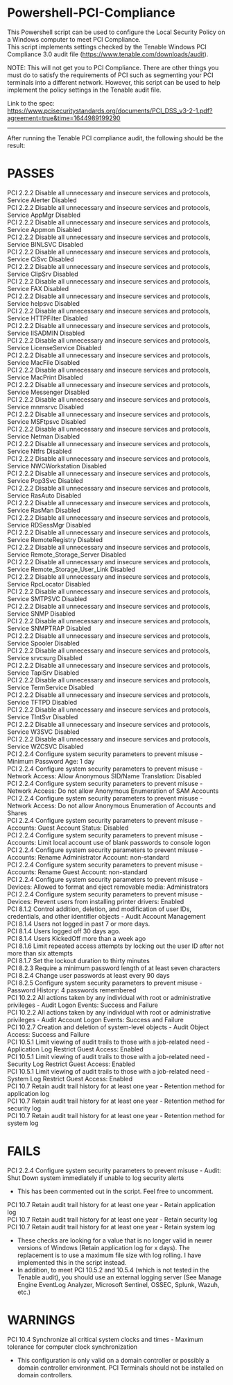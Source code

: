 # Powershell-PCI-Compliance
This Powershell script can be used to configure the Local Security Policy on a Windows computer to meet PCI Compliance.  
This script implements settings checked by the Tenable Windows PCI Compliance 3.0 audit file (https://www.tenable.com/downloads/audit).

NOTE: This will not get you to PCI Compliance. There are other things you must do to satisfy the requirements of PCI such as segmenting your PCI terminals into a different network. However, this script can be used to help implement the policy settings in the Tenable audit file. 

Link to the spec: https://www.pcisecuritystandards.org/documents/PCI_DSS_v3-2-1.pdf?agreement=true&time=1644989199290

----
  
  
After running the Tenable PCI compliance audit, the following should be the result:  
# PASSES
PCI 2.2.2 Disable all unnecessary and insecure services and protocols, Service Alerter Disabled  
PCI 2.2.2 Disable all unnecessary and insecure services and protocols, Service AppMgr Disabled  
PCI 2.2.2 Disable all unnecessary and insecure services and protocols, Service Appmon Disabled  
PCI 2.2.2 Disable all unnecessary and insecure services and protocols, Service BINLSVC Disabled  
PCI 2.2.2 Disable all unnecessary and insecure services and protocols, Service CiSvc Disabled  
PCI 2.2.2 Disable all unnecessary and insecure services and protocols, Service ClipSrv Disabled  
PCI 2.2.2 Disable all unnecessary and insecure services and protocols, Service FAX Disabled  
PCI 2.2.2 Disable all unnecessary and insecure services and protocols, Service helpsvc Disabled  
PCI 2.2.2 Disable all unnecessary and insecure services and protocols, Service HTTPFilter Disabled  
PCI 2.2.2 Disable all unnecessary and insecure services and protocols, Service IISADMIN Disabled  
PCI 2.2.2 Disable all unnecessary and insecure services and protocols, Service LicenseService Disabled  
PCI 2.2.2 Disable all unnecessary and insecure services and protocols, Service MacFile Disabled  
PCI 2.2.2 Disable all unnecessary and insecure services and protocols, Service MacPrint Disabled  
PCI 2.2.2 Disable all unnecessary and insecure services and protocols, Service Messenger Disabled  
PCI 2.2.2 Disable all unnecessary and insecure services and protocols, Service mnmsrvc Disabled  
PCI 2.2.2 Disable all unnecessary and insecure services and protocols, Service MSFtpsvc Disabled  
PCI 2.2.2 Disable all unnecessary and insecure services and protocols, Service Netman Disabled  
PCI 2.2.2 Disable all unnecessary and insecure services and protocols, Service Ntfrs Disabled  
PCI 2.2.2 Disable all unnecessary and insecure services and protocols, Service NWCWorkstation Disabled  
PCI 2.2.2 Disable all unnecessary and insecure services and protocols, Service Pop3Svc Disabled  
PCI 2.2.2 Disable all unnecessary and insecure services and protocols, Service RasAuto Disabled  
PCI 2.2.2 Disable all unnecessary and insecure services and protocols, Service RasMan Disabled  
PCI 2.2.2 Disable all unnecessary and insecure services and protocols, Service RDSessMgr Disabled  
PCI 2.2.2 Disable all unnecessary and insecure services and protocols, Service RemoteRegistry Disabled  
PCI 2.2.2 Disable all unnecessary and insecure services and protocols, Service Remote_Storage_Server Disabled  
PCI 2.2.2 Disable all unnecessary and insecure services and protocols, Service Remote_Storage_User_Link Disabled  
PCI 2.2.2 Disable all unnecessary and insecure services and protocols, Service RpcLocator Disabled  
PCI 2.2.2 Disable all unnecessary and insecure services and protocols, Service SMTPSVC Disabled  
PCI 2.2.2 Disable all unnecessary and insecure services and protocols, Service SNMP Disabled  
PCI 2.2.2 Disable all unnecessary and insecure services and protocols, Service SNMPTRAP Disabled  
PCI 2.2.2 Disable all unnecessary and insecure services and protocols, Service Spooler Disabled  
PCI 2.2.2 Disable all unnecessary and insecure services and protocols, Service srvcsurg Disabled  
PCI 2.2.2 Disable all unnecessary and insecure services and protocols, Service TapiSrv Disabled  
PCI 2.2.2 Disable all unnecessary and insecure services and protocols, Service TermService Disabled  
PCI 2.2.2 Disable all unnecessary and insecure services and protocols, Service TFTPD Disabled  
PCI 2.2.2 Disable all unnecessary and insecure services and protocols, Service TlntSvr Disabled  
PCI 2.2.2 Disable all unnecessary and insecure services and protocols, Service W3SVC Disabled  
PCI 2.2.2 Disable all unnecessary and insecure services and protocols, Service WZCSVC Disabled  
PCI 2.2.4 Configure system security parameters to prevent misuse - Minimum Password Age: 1 day  
PCI 2.2.4 Configure system security parameters to prevent misuse - Network Access: Allow Anonymous SID/Name Translation: Disabled  
PCI 2.2.4 Configure system security parameters to prevent misuse - Network Access: Do not allow Anonymous Enumeration of SAM Accounts  
PCI 2.2.4 Configure system security parameters to prevent misuse - Network Access: Do not allow Anonymous Enumeration of Accounts and Shares  
PCI 2.2.4 Configure system security parameters to prevent misuse - Accounts: Guest Account Status: Disabled  
PCI 2.2.4 Configure system security parameters to prevent misuse - Accounts: Limit local account use of blank passwords to console logon  
PCI 2.2.4 Configure system security parameters to prevent misuse - Accounts: Rename Administrator Account: non-standard  
PCI 2.2.4 Configure system security parameters to prevent misuse - Accounts: Rename Guest Account: non-standard  
PCI 2.2.4 Configure system security parameters to prevent misuse - Devices: Allowed to format and eject removable media: Administrators  
PCI 2.2.4 Configure system security parameters to prevent misuse - Devices: Prevent users from installing printer drivers: Enabled  
PCI 8.1.2 Control addition, deletion, and modification of user IDs, credentials, and other identifier objects - Audit Account Management  
PCI 8.1.4 Users not logged in past 7 or more days.  
PCI 8.1.4 Users logged off 30 days ago.  
PCI 8.1.4 Users KickedOff more than a week ago  
PCI 8.1.6 Limit repeated access attempts by locking out the user ID after not more than six attempts  
PCI 8.1.7 Set the lockout duration to thirty minutes  
PCI 8.2.3 Require a minimum password length of at least seven characters  
PCI 8.2.4 Change user passwords at least every 90 days  
PCI 8.2.5 Configure system security parameters to prevent misuse - Password History: 4 passwords remembered  
PCI 10.2.2 All actions taken by any individual with root or administrative privileges - Audit Logon Events: Success and Failure  
PCI 10.2.2 All actions taken by any individual with root or administrative privileges - Audit Account Logon Events: Success and Failure  
PCI 10.2.7 Creation and deletion of system-level objects - Audit Object Access: Success and Failure  
PCI 10.5.1 Limit viewing of audit trails to those with a job-related need - Application Log Restrict Guest Access: Enabled  
PCI 10.5.1 Limit viewing of audit trails to those with a job-related need - Security Log Restrict Guest Access: Enabled  
PCI 10.5.1 Limit viewing of audit trails to those with a job-related need -  System Log Restrict Guest Access: Enabled  
PCI 10.7 Retain audit trail history for at least one year - Retention method for application log  
PCI 10.7 Retain audit trail history for at least one year - Retention method for security log  
PCI 10.7 Retain audit trail history for at least one year - Retention method for system log  

# FAILS
PCI 2.2.4 Configure system security parameters to prevent misuse - Audit: Shut Down system immediately if unable to log security alerts  
- This has been commented out in the script. Feel free to uncomment.

PCI 10.7 Retain audit trail history for at least one year - Retain application log  
PCI 10.7 Retain audit trail history for at least one year - Retain security log  
PCI 10.7 Retain audit trail history for at least one year - Retain system log  
  - These checks are looking for a value that is no longer valid in newer versions of Windows (Retain application log for x days). The replacement is to use a maximum file size with log rolling. I have implemented this in the script instead.  
  - In addition, to meet PCI 10.5.2 and 10.5.4 (which is not tested in the Tenable audit), you should use an external logging server (See Manage Engine EventLog Analyzer, Microsoft Sentinel, OSSEC, Splunk, Wazuh, etc.)

# WARNINGS
PCI 10.4 Synchronize all critical system clocks and times - Maximum tolerance for computer clock synchronization  
  - This configuration is only valid on a domain controller or possibly a domain controller environment. PCI Terminals should not be installed on domain controllers.
